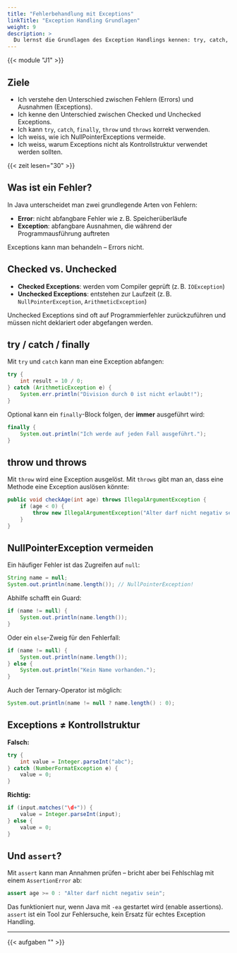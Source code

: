 ```yaml
---
title: "Fehlerbehandlung mit Exceptions"
linkTitle: "Exception Handling Grundlagen"
weight: 9
description: >
  Du lernst die Grundlagen des Exception Handlings kennen: try, catch, throw, throws sowie typische Fehlerarten und wie du sie vermeidest.
---
```


{{< module "J1" >}}

## Ziele

- Ich verstehe den Unterschied zwischen Fehlern (Errors) und Ausnahmen (Exceptions).
- Ich kenne den Unterschied zwischen Checked und Unchecked Exceptions.
- Ich kann `try`, `catch`, `finally`, `throw` und `throws` korrekt verwenden.
- Ich weiss, wie ich NullPointerExceptions vermeide.
- Ich weiss, warum Exceptions nicht als Kontrollstruktur verwendet werden sollten.

{{< zeit lesen="30" >}}

## Was ist ein Fehler?

In Java unterscheidet man zwei grundlegende Arten von Fehlern:

- **Error**: nicht abfangbare Fehler wie z. B. Speicherüberläufe
- **Exception**: abfangbare Ausnahmen, die während der Programmausführung auftreten

Exceptions kann man behandeln – Errors nicht.

## Checked vs. Unchecked

- **Checked Exceptions**: werden vom Compiler geprüft (z. B. `IOException`)
- **Unchecked Exceptions**: entstehen zur Laufzeit (z. B. `NullPointerException`, `ArithmeticException`)

Unchecked Exceptions sind oft auf Programmierfehler zurückzuführen und müssen nicht deklariert oder abgefangen werden.

## try / catch / finally

Mit `try` und `catch` kann man eine Exception abfangen:

```java
try {
    int result = 10 / 0;
} catch (ArithmeticException e) {
    System.err.println("Division durch 0 ist nicht erlaubt!");
}
```

Optional kann ein `finally`-Block folgen, der **immer** ausgeführt wird:

```java
finally {
    System.out.println("Ich werde auf jeden Fall ausgeführt.");
}
```

## throw und throws

Mit `throw` wird eine Exception ausgelöst. Mit `throws` gibt man an, dass eine Methode eine Exception auslösen könnte:

```java
public void checkAge(int age) throws IllegalArgumentException {
    if (age < 0) {
        throw new IllegalArgumentException("Alter darf nicht negativ sein");
    }
}
```

## NullPointerException vermeiden

Ein häufiger Fehler ist das Zugreifen auf `null`:

```java
String name = null;
System.out.println(name.length()); // NullPointerException!
```

Abhilfe schafft ein Guard:

```java
if (name != null) {
    System.out.println(name.length());
}
```

Oder ein `else`-Zweig für den Fehlerfall:

```java
if (name != null) {
    System.out.println(name.length());
} else {
    System.out.println("Kein Name vorhanden.");
}
```

Auch der Ternary-Operator ist möglich:

```java
System.out.println(name != null ? name.length() : 0);
```

## Exceptions ≠ Kontrollstruktur

**Falsch:**

```java
try {
    int value = Integer.parseInt("abc");
} catch (NumberFormatException e) {
    value = 0;
}
```

**Richtig:**

```java
if (input.matches("\d+")) {
    value = Integer.parseInt(input);
} else {
    value = 0;
}
```

## Und `assert`?

Mit `assert` kann man Annahmen prüfen – bricht aber bei Fehlschlag mit einem `AssertionError` ab:

```java
assert age >= 0 : "Alter darf nicht negativ sein";
```

Das funktioniert nur, wenn Java mit `-ea` gestartet wird (enable assertions). `assert` ist ein Tool zur Fehlersuche, kein Ersatz für echtes Exception Handling.

---

{{< aufgaben "[](../../../../labs/02_java/03_java-grundlagen/09_exception_handling/)" >}}
